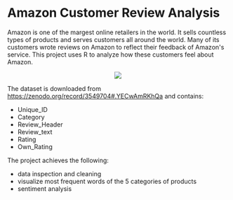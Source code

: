 # Amazon Customer Review Analysis

Amazon is one of the margest online retailers in the world. It sells countless types of products and serves customers all around the world. Many of its customers wrote reviews on Amazon to reflect their feedback of Amazon's service. This project uses R to analyze how these customers feel about Amazon.

<p align = "center">
  <img src = "https://media3.s-nbcnews.com/j/newscms/2020_26/3391986/200623-amazon-al-0810_47f0335770a02be8ee80770a51c02c7a.fit-760w.jpg"
       </p>
  
The dataset is downloaded from https://zenodo.org/record/3549704#.YECwAmRKhQa and contains:
- Unique_ID
- Category
- Review_Header
- Review_text
- Rating
- Own_Rating

The project achieves the following:

- data inspection and cleaning
- visualize most frequent words of the 5 categories of products
- sentiment analysis
